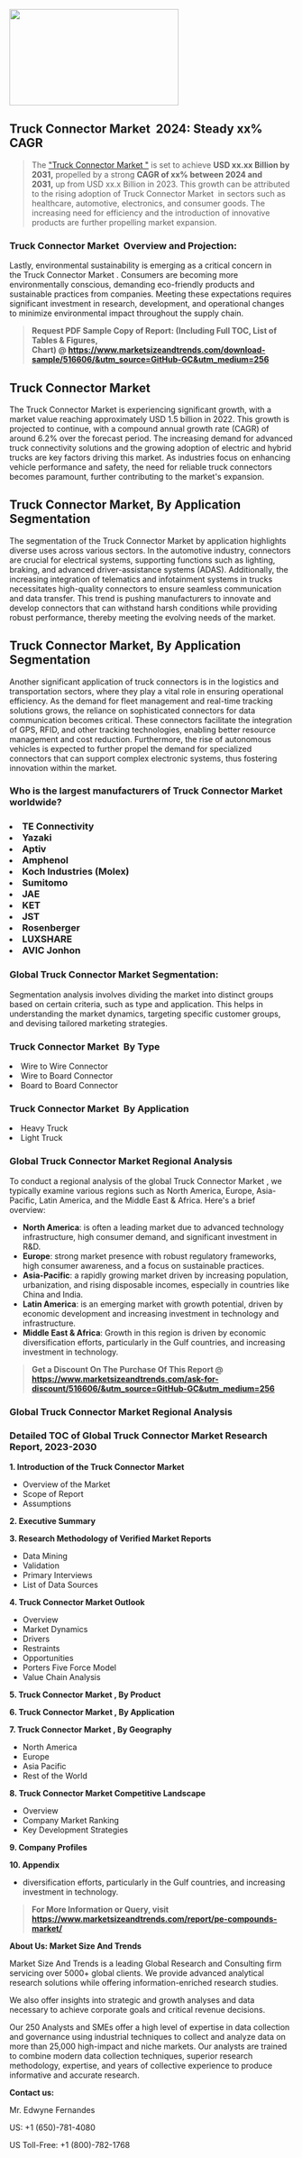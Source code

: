 <p><img class="alignnone size-medium wp-image-20088" src="https://ffe5etoiles.com/wp-content/uploads/2024/12/MST1-300x171.png" alt="" width="300" height="171" /></p><h2 id="ember46" class="ember-view reader-text-block__heading-2">Truck Connector Market &nbsp;2024: Steady&nbsp;xx% CAGR</h2><blockquote id="ember47" class="ember-view reader-text-block__blockquote">The&nbsp;<a class="app-aware-link " href="https://www.marketsizeandtrends.com/download-sample/516606/&utm_source=GitHub-GC&utm_medium=256" target="_blank" data-test-app-aware-link="">"Truck Connector Market "</a>&nbsp;is set to achieve&nbsp;<strong>USD&nbsp;xx.xx&nbsp;Billion by 2031,</strong>&nbsp;propelled by a strong&nbsp;<strong>CAGR of&nbsp;xx% between 2024 and 2031,</strong>&nbsp;up from USD xx.x Billion in 2023. This growth can be attributed to the rising adoption of&nbsp;Truck Connector Market &nbsp;in sectors such as healthcare, automotive, electronics, and consumer goods. The increasing need for efficiency and the introduction of innovative products are further propelling market expansion.</blockquote><h3 id="ember48" class="ember-view reader-text-block__heading-3">Truck Connector Market &nbsp;Overview and Projection:</h3><p id="ember49" class="ember-view reader-text-block__paragraph">Lastly, environmental sustainability is emerging as a critical concern in the&nbsp;Truck Connector Market . Consumers are becoming more environmentally conscious, demanding eco-friendly products and sustainable practices from companies. Meeting these expectations requires significant investment in research, development, and operational changes to minimize environmental impact throughout the supply chain.</p><blockquote id="ember50" class="ember-view reader-text-block__blockquote"><strong>Request PDF Sample Copy of Report: (Including Full TOC, List of Tables &amp; Figures, Chart)&nbsp;@&nbsp;<strong><a href="https://www.marketsizeandtrends.com/download-sample/516606/&utm_source=GitHub-GC&utm_medium=256" target="_blank">https://www.marketsizeandtrends.com/download-sample/516606/&utm_source=GitHub-GC&utm_medium=256</a></strong></strong></blockquote><h3 class=""> <h2>Truck Connector Market</h2><p>The Truck Connector Market is experiencing significant growth, with a market value reaching approximately USD 1.5 billion in 2022. This growth is projected to continue, with a compound annual growth rate (CAGR) of around 6.2% over the forecast period. The increasing demand for advanced truck connectivity solutions and the growing adoption of electric and hybrid trucks are key factors driving this market. As industries focus on enhancing vehicle performance and safety, the need for reliable truck connectors becomes paramount, further contributing to the market's expansion.</p><h2>Truck Connector Market, By Application Segmentation</h2><p>The segmentation of the Truck Connector Market by application highlights diverse uses across various sectors. In the automotive industry, connectors are crucial for electrical systems, supporting functions such as lighting, braking, and advanced driver-assistance systems (ADAS). Additionally, the increasing integration of telematics and infotainment systems in trucks necessitates high-quality connectors to ensure seamless communication and data transfer. This trend is pushing manufacturers to innovate and develop connectors that can withstand harsh conditions while providing robust performance, thereby meeting the evolving needs of the market.</p><h2>Truck Connector Market, By Application Segmentation</h2><p>Another significant application of truck connectors is in the logistics and transportation sectors, where they play a vital role in ensuring operational efficiency. As the demand for fleet management and real-time tracking solutions grows, the reliance on sophisticated connectors for data communication becomes critical. These connectors facilitate the integration of GPS, RFID, and other tracking technologies, enabling better resource management and cost reduction. Furthermore, the rise of autonomous vehicles is expected to further propel the demand for specialized connectors that can support complex electronic systems, thus fostering innovation within the market.</p></h3><h3 id="" class="">Who is the largest manufacturers of&nbsp;Truck Connector Market worldwide?</h3><h3 class=""></Li><Li>TE Connectivity</Li><Li> Yazaki</Li><Li> Aptiv</Li><Li> Amphenol</Li><Li> Koch Industries (Molex)</Li><Li> Sumitomo</Li><Li> JAE</Li><Li> KET</Li><Li> JST</Li><Li> Rosenberger</Li><Li> LUXSHARE</Li><Li> AVIC Jonhon</h3><h3 id="ember53" class="ember-view reader-text-block__heading-3">Global&nbsp;Truck Connector Market Segmentation:</h3><p id="ember54" class="ember-view reader-text-block__paragraph">Segmentation analysis involves dividing the market into distinct groups based on certain criteria, such as type and application. This helps in understanding the market dynamics, targeting specific customer groups, and devising tailored marketing strategies.</p><h3 id="" class="">Truck Connector Market &nbsp;By Type</h3><p></Li><Li>Wire to Wire Connector</Li><Li> Wire to Board Connector</Li><Li> Board to Board Connector</p><h3 id="" class="">Truck Connector Market &nbsp;By Application</h3><p class=""></Li><Li>Heavy Truck</Li><Li> Light Truck</p><h3 id="ember62" class="ember-view reader-text-block__heading-3">Global Truck Connector Market Regional Analysis</h3><p id="ember63" class="ember-view reader-text-block__paragraph">To conduct a regional analysis of the global Truck Connector Market , we typically examine various regions such as North America, Europe, Asia-Pacific, Latin America, and the Middle East &amp; Africa. Here's a brief overview:</p><ul><li><strong>North America</strong>: is often a leading market due to advanced technology infrastructure, high consumer demand, and significant investment in R&amp;D.</li><li><strong>Europe</strong>: strong market presence with robust regulatory frameworks, high consumer awareness, and a focus on sustainable practices.</li><li><strong>Asia-Pacific</strong>: a rapidly growing market driven by increasing population, urbanization, and rising disposable incomes, especially in countries like China and India.</li><li><strong>Latin America</strong>: is an emerging market with growth potential, driven by economic development and increasing investment in technology and infrastructure.</li><li><strong>Middle East &amp; Africa</strong>: Growth in this region is driven by economic diversification efforts, particularly in the Gulf countries, and increasing investment in technology.</li></ul><blockquote id="ember61" class="ember-view reader-text-block__blockquote"><strong>Get a Discount On The Purchase Of This Report @ <strong><a href="https://html-cleaner.com/" target="">https://www.marketsizeandtrends.com/ask-for-discount/516606/&utm_source=GitHub-GC&utm_medium=256</a></strong></strong></blockquote><h3 id="ember62" class="ember-view reader-text-block__heading-3">Global Truck Connector Market Regional Analysis</h3><h3 id="" class="">Detailed TOC of Global Truck Connector Market Research Report, 2023-2030</h3><p id="" class=""><strong>1. Introduction of the Truck Connector Market </strong></p><ul><li>Overview of the Market</li><li>Scope of Report</li><li>Assumptions</li></ul><p id="" class=""><strong>2. Executive Summary</strong></p><p id="" class=""><strong>3. Research Methodology of Verified Market Reports</strong></p><ul><li>Data Mining</li><li>Validation</li><li>Primary Interviews</li><li>List of Data Sources</li></ul><p id="" class=""><strong>4. Truck Connector Market Outlook</strong></p><ul><li>Overview</li><li>Market Dynamics</li><li>Drivers</li><li>Restraints</li><li>Opportunities</li><li>Porters Five Force Model</li><li>Value Chain Analysis</li></ul><p id="" class=""><strong>5. Truck Connector Market , By Product</strong></p><p id="" class=""><strong>6. Truck Connector Market , By Application</strong></p><p id="" class=""><strong>7. Truck Connector Market , By Geography</strong></p><ul><li>North America</li><li>Europe</li><li>Asia Pacific</li><li>Rest of the World</li></ul><p id="" class=""><strong>8. Truck Connector Market Competitive Landscape</strong></p><ul><li>Overview</li><li>Company Market Ranking</li><li>Key Development Strategies</li></ul><p id="" class=""><strong>9. Company Profiles</strong></p><p id="" class=""><strong>10. Appendix</strong></p><ul><li>diversification efforts, particularly in the Gulf countries, and increasing investment in technology.</li></ul><blockquote id="ember65" class="ember-view reader-text-block__blockquote"><strong>For More Information or Query, visit <strong><strong><a href="https://html-cleaner.com/" target="">https://www.marketsizeandtrends.com/report/pe-compounds-market/</a></strong></strong></strong></blockquote><p id="" class=""><strong>About Us: Market Size And Trends</strong></p><p id="" class="">Market Size And Trends is a leading Global Research and Consulting firm servicing over 5000+ global clients. We provide advanced analytical research solutions while offering information-enriched research studies.</p><p id="" class="">We also offer insights into strategic and growth analyses and data necessary to achieve corporate goals and critical revenue decisions.</p><p id="" class="">Our 250 Analysts and SMEs offer a high level of expertise in data collection and governance using industrial techniques to collect and analyze data on more than 25,000 high-impact and niche markets. Our analysts are trained to combine modern data collection techniques, superior research methodology, expertise, and years of collective experience to produce informative and accurate research.</p><p id="" class=""><strong>Contact us:</strong></p><p id="" class="">Mr. Edwyne Fernandes</p><p id="" class="">US: +1 (650)-781-4080</p><p id="" class="">US Toll-Free: +1 (800)-782-1768</p>
